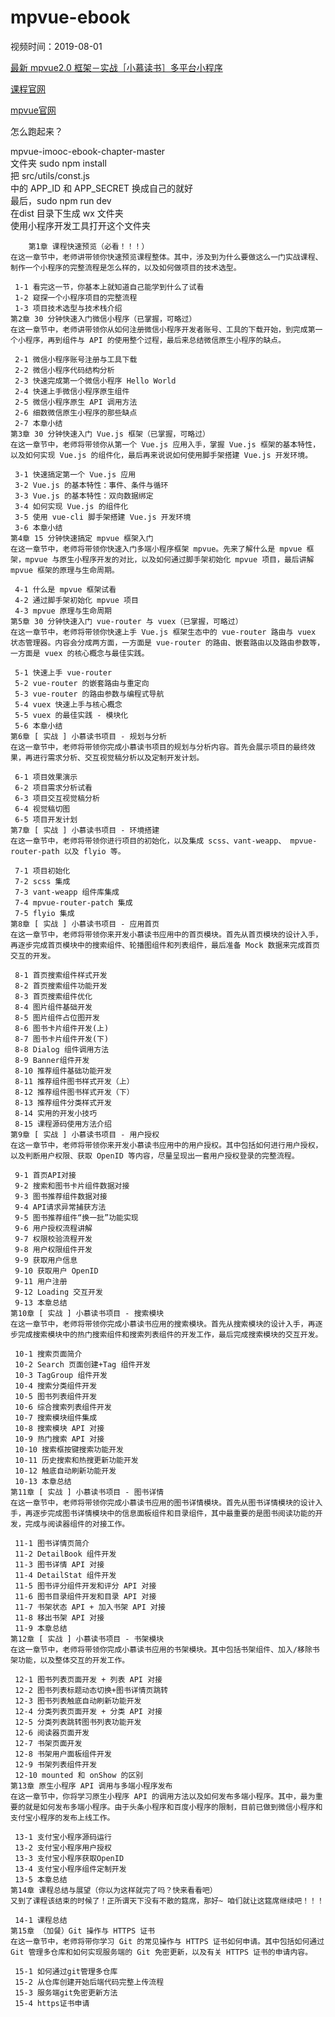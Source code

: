# mpvue-ebook


视频时间：2019-08-01



[最新 mpvue2.0 框架－实战［小慕读书］多平台小程序](https://coding.imooc.com/class/chapter/376.html#Anchor)

[课程官网](http://www.youbaobao.xyz/mpvue-docs/guide/)

[mpvue官网](http://mpvue.com/)


怎么跑起来？
	
mpvue-imooc-ebook-chapter-master  
文件夹 
sudo npm install  
把 src/utils/const.js  
中的 APP_ID 和  APP_SECRET 换成自己的就好  
最后，sudo npm run dev  
在dist 目录下生成 wx 文件夹	
使用小程序开发工具打开这个文件夹


	
		第1章 课程快速预览（必看！！！）
	在这一章节中，老师讲带领你快速预览课程整体。其中，涉及到为什么要做这么一门实战课程、制作一个小程序的完整流程是怎么样的，以及如何做项目的技术选型。
	
	 1-1 看完这一节，你基本上就知道自己能学到什么了试看
	 1-2 窥探一个小程序项目的完整流程
	 1-3 项目技术选型与技术栈介绍
	第2章 30 分钟快速入门微信小程序（已掌握，可略过）
	在这一章节中，老师讲带领你从如何注册微信小程序开发者账号、工具的下载开始，到完成第一个小程序，再到组件与 API 的使用整个过程，最后来总结微信原生小程序的缺点。
	
	 2-1 微信小程序账号注册与工具下载
	 2-2 微信小程序代码结构分析
	 2-3 快速完成第一个微信小程序 Hello World
	 2-4 快速上手微信小程序原生组件
	 2-5 微信小程序原生 API 调用方法
	 2-6 细数微信原生小程序的那些缺点
	 2-7 本章小结
	第3章 30 分钟快速入门 Vue.js 框架（已掌握，可略过）
	在这一章节中，老师将带领你从第一个 Vue.js 应用入手，掌握 Vue.js 框架的基本特性，以及如何实现 Vue.js 的组件化，最后再来说说如何使用脚手架搭建 Vue.js 开发环境。
	
	 3-1 快速搞定第一个 Vue.js 应用
	 3-2 Vue.js 的基本特性：事件、条件与循环
	 3-3 Vue.js 的基本特性：双向数据绑定
	 3-4 如何实现 Vue.js 的组件化
	 3-5 使用 vue-cli 脚手架搭建 Vue.js 开发环境
	 3-6 本章小结
	第4章 15 分钟快速搞定 mpvue 框架入门
	在这一章节中，老师将带领你快速入门多端小程序框架 mpvue。先来了解什么是 mpvue 框架，mpvue 与原生小程序开发的对比，以及如何通过脚手架初始化 mpvue 项目，最后讲解 mpvue 框架的原理与生命周期。
	
	 4-1 什么是 mpvue 框架试看
	 4-2 通过脚手架初始化 mpvue 项目
	 4-3 mpvue 原理与生命周期
	第5章 30 分钟快速入门 vue-router 与 vuex（已掌握，可略过）
	在这一章节中，老师将带领你快速上手 Vue.js 框架生态中的 vue-router 路由与 vuex 状态管理器。内容会分成两方面，一方面是 vue-router 的路由、嵌套路由以及路由参数等，一方面是 vuex 的核心概念与最佳实践。
	
	 5-1 快速上手 vue-router
	 5-2 vue-router 的嵌套路由与重定向
	 5-3 vue-router 的路由参数与编程式导航
	 5-4 vuex 快速上手与核心概念
	 5-5 vuex 的最佳实践 - 模块化
	 5-6 本章小结
	第6章 [ 实战 ] 小慕读书项目 - 规划与分析
	在这一章节中，老师将带领你完成小慕读书项目的规划与分析内容。首先会展示项目的最终效果，再进行需求分析、交互视觉稿分析以及定制开发计划。
	
	 6-1 项目效果演示
	 6-2 项目需求分析试看
	 6-3 项目交互视觉稿分析
	 6-4 视觉稿切图
	 6-5 项目开发计划
	第7章 [ 实战 ] 小慕读书项目 - 环境搭建
	在这一章节中，老师将带领你进行项目的初始化，以及集成 scss、vant-weapp、 mpvue-router-path 以及 flyio 等。
	
	 7-1 项目初始化
	 7-2 scss 集成
	 7-3 vant-weapp 组件库集成
	 7-4 mpvue-router-patch 集成
	 7-5 flyio 集成
	第8章 [ 实战 ] 小慕读书项目 - 应用首页
	在这一章节中，老师将带领你来开发小慕读书应用中的首页模块。首先从首页模块的设计入手，再逐步完成首页模块中的搜索组件、轮播图组件和列表组件，最后准备 Mock 数据来完成首页交互的开发。
	
	 8-1 首页搜索组件样式开发
	 8-2 首页搜索组件功能开发
	 8-3 首页搜索组件优化
	 8-4 图片组件基础开发
	 8-5 图片组件占位图开发
	 8-6 图书卡片组件开发(上)
	 8-7 图书卡片组件开发(下)
	 8-8 Dialog 组件调用方法
	 8-9 Banner组件开发
	 8-10 推荐组件基础功能开发
	 8-11 推荐组件图书样式开发（上）
	 8-12 推荐组件图书样式开发（下）
	 8-13 推荐组件分类样式开发
	 8-14 实用的开发小技巧
	 8-15 课程源码使用方法介绍
	第9章 [ 实战 ] 小慕读书项目 - 用户授权
	在这一章节中，老师将带领你来开发小慕读书应用中的用户授权。其中包括如何进行用户授权，以及判断用户权限、获取 OpenID 等内容，尽量呈现出一套用户授权登录的完整流程。
	
	 9-1 首页API对接
	 9-2 搜索和图书卡片组件数据对接
	 9-3 图书推荐组件数据对接
	 9-4 API请求异常捕获方法
	 9-5 图书推荐组件“换一批”功能实现
	 9-6 用户授权流程讲解
	 9-7 权限校验流程开发
	 9-8 用户权限组件开发
	 9-9 获取用户信息
	 9-10 获取用户 OpenID
	 9-11 用户注册
	 9-12 Loading 交互开发
	 9-13 本章总结
	第10章 [ 实战 ] 小慕读书项目 - 搜索模块
	在这一章节中，老师将带领你完成小慕读书应用的搜索模块。首先从搜索模块的设计入手，再逐步完成搜索模块中的热门搜索组件和搜索列表组件的开发工作，最后完成搜索模块的交互开发。
	
	 10-1 搜索页面简介
	 10-2 Search 页面创建+Tag 组件开发
	 10-3 TagGroup 组件开发
	 10-4 搜索分类组件开发
	 10-5 图书列表组件开发
	 10-6 综合搜索列表组件开发
	 10-7 搜索模块组件集成
	 10-8 搜索模块 API 对接
	 10-9 热门搜索 API 对接
	 10-10 搜索框按键搜索功能开发
	 10-11 历史搜索和热搜更新功能开发
	 10-12 触底自动刷新功能开发
	 10-13 本章总结
	第11章 [ 实战 ] 小慕读书项目 - 图书详情
	在这一章节中，老师将带领你完成小慕读书应用的图书详情模块。首先从图书详情模块的设计入手，再逐步完成图书详情模块中的信息面板组件和目录组件，其中最重要的是图书阅读功能的开发，完成与阅读器组件的对接工作。
	
	 11-1 图书详情页简介
	 11-2 DetailBook 组件开发
	 11-3 图书详情 API 对接
	 11-4 DetailStat 组件开发
	 11-5 图书评分组件开发和评分 API 对接
	 11-6 图书目录组件开发和目录 API 对接
	 11-7 书架状态 API + 加入书架 API 对接
	 11-8 移出书架 API 对接
	 11-9 本章总结
	第12章 [ 实战 ] 小慕读书项目 - 书架模块
	在这一章节中，老师将带领你完成小慕读书应用的书架模块。其中包括书架组件、加入/移除书架功能，以及整体交互的开发工作。
	
	 12-1 图书列表页面开发 + 列表 API 对接
	 12-2 图书列表标题动态切换+图书详情页跳转
	 12-3 图书列表触底自动刷新功能开发
	 12-4 分类列表页面开发 + 分类 API 对接
	 12-5 分类列表跳转图书列表功能开发
	 12-6 阅读器页面开发
	 12-7 书架页面开发
	 12-8 书架用户面板组件开发
	 12-9 书架列表组件开发
	 12-10 mounted 和 onShow 的区别
	第13章 原生小程序 API 调用与多端小程序发布
	在这一章节中，你将学习原生小程序 API 的调用方法以及如何发布多端小程序。其中，最为重要的就是如何发布多端小程序。由于头条小程序和百度小程序的限制，目前已做到微信小程序和支付宝小程序的发布上线工作。
	
	 13-1 支付宝小程序源码运行
	 13-2 支付宝小程序用户授权
	 13-3 支付宝小程序获取OpenID
	 13-4 支付宝小程序组件定制开发
	 13-5 本章总结
	第14章 课程总结与展望（你以为这样就完了吗？快来看看吧）
	又到了课程该结束的时候了！正所谓天下没有不散的筵席，那好~ 咱们就让这筵席继续吧！！！
	
	 14-1 课程总结
	第15章 （加餐）Git 操作与 HTTPS 证书
	在这一章节中，老师将带你学习 Git 的常见操作与 HTTPS 证书如何申请。其中包括如何通过 Git 管理多仓库和如何实现服务端的 Git 免密更新，以及有关 HTTPS 证书的申请内容。
	
	 15-1 如何通过git管理多仓库
	 15-2 从仓库创建开始后端代码完整上传流程
	 15-3 服务端git免密更新方法
	 15-4 https证书申请